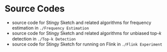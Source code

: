 # Source Codes

- source code for Stingy Sketch and related algorithms for frequency estimation in `./Frequency Estimation`
- source code for Stingy Sketch and related algorithms for unbiased top-𝑘 detection in `./Top-k Detection`
- source code for Stingy Sketch for running on Flink in `./Flink Experiment`
